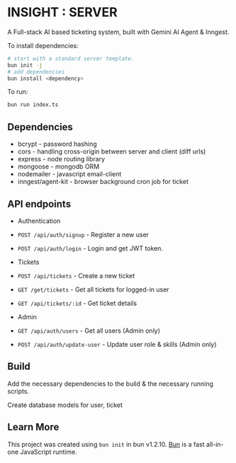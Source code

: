 # INSIGHT : SERVER

A Full-stack AI based ticketing system, built with Gemini AI Agent & Inngest.

To install dependencies:

```bash
# start with a standard server template.
bun init -j
# add dependencies
bun install <dependency>
```

To run:

```bash
bun run index.ts
```

## Dependencies

-  bcrypt - password hashing
-  cors - handling cross-origin between server and client (diff urls)
-  express - node routing library
-  mongoose - mongodb ORM
-  nodemailer - javascript email-client
-  inngest/agent-kit - browser background cron job for ticket

## API endpoints

-  Authentication

-  `POST /api/auth/signup` - Register a new user
-  `POST /api/auth/login` - Login and get JWT token.

-  Tickets

-  `POST /api/tickets` - Create a new ticket
-  `GET /get/tickets` - Get all tickets for logged-in user
-  `GET /api/tickets/:id` - Get ticket details

-  Admin
-  `GET /api/auth/users` - Get all users (Admin only)
-  `POST /api/auth/update-user` - Update user role & skills (Admin only)

## Build

Add the necessary dependencies to the build & the necessary running scripts.

Create database models for user, ticket

## Learn More

This project was created using `bun init` in bun v1.2.10. [Bun](https://bun.sh) is a fast all-in-one JavaScript runtime.
